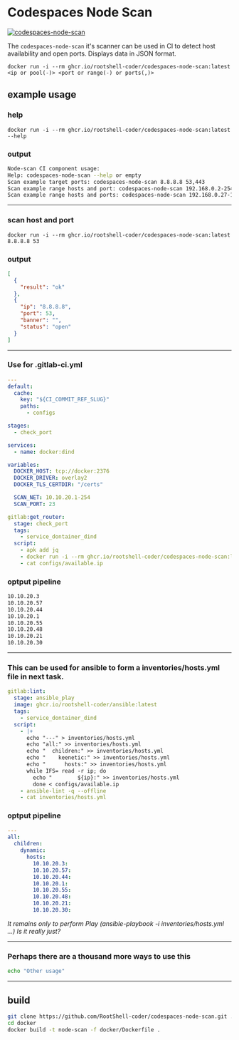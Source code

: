 # Codespaces Node Scan

[![codespaces-node-scan](https://github.com/RootShell-coder/codespaces-node-scan/actions/workflows/docker-image.yml/badge.svg)](https://github.com/RootShell-coder/codespaces-node-scan/actions/workflows/docker-image.yml)

The `codespaces-node-scan` it's scanner can be used in CI to detect host availability and open ports. Displays data in JSON format.

`docker run -i --rm ghcr.io/rootshell-coder/codespaces-node-scan:latest <ip or pool(-)> <port or range(-) or ports(,)>`

## example usage

### help

`docker run -i --rm ghcr.io/rootshell-coder/codespaces-node-scan:latest --help`

### output

```bash
Node-scan CI component usage:
Help: codespaces-node-scan --help or empty
Scan example target ports: codespaces-node-scan 8.8.8.8 53,443
Scan example range hosts and port: codespaces-node-scan 192.168.0.2-254 80
Scan example range hosts and ports: codespaces-node-scan 192.168.0.27-192.168.0.254 22-443
```

---

### scan host and port

`docker run -i --rm ghcr.io/rootshell-coder/codespaces-node-scan:latest 8.8.8.8 53`

### output

```json
[
  {
    "result": "ok"
  },
  {
    "ip": "8.8.8.8",
    "port": 53,
    "banner": "",
    "status": "open"
  }
]
```

---

### Use for .gitlab-ci.yml

```yml
---
default:
  cache:
    key: "${CI_COMMIT_REF_SLUG}"
    paths:
      - configs

stages:
  - check_port

services:
  - name: docker:dind

variables:
  DOCKER_HOST: tcp://docker:2376
  DOCKER_DRIVER: overlay2
  DOCKER_TLS_CERTDIR: "/certs"

  SCAN_NET: 10.10.20.1-254
  SCAN_PORT: 23

gitlab:get_router:
  stage: check_port
  tags:
    - service_dontainer_dind
  script:
    - apk add jq
    - docker run -i --rm ghcr.io/rootshell-coder/codespaces-node-scan:latest ${SCAN_NET} ${SCAN_PORT} | jq -r '.[] | select(.ip) | .ip' > configs/available.ip
    - cat configs/available.ip
```

### optput pipeline

```bash
10.10.20.3
10.10.20.57
10.10.20.44
10.10.20.1
10.10.20.55
10.10.20.48
10.10.20.21
10.10.20.30
```

---

### This can be used for ansible to form a inventories/hosts.yml file in next task.

```yml
gitlab:lint:
  stage: ansible_play
  image: ghcr.io/rootshell-coder/ansible:latest
  tags:
    - service_dontainer_dind
  script:
    - |+
      echo "---" > inventories/hosts.yml
      echo "all:" >> inventories/hosts.yml
      echo "  children:" >> inventories/hosts.yml
      echo "    keenetic:" >> inventories/hosts.yml
      echo "      hosts:" >> inventories/hosts.yml
      while IFS= read -r ip; do
        echo "        ${ip}:" >> inventories/hosts.yml
        done < configs/available.ip
    - ansible-lint -q --offline
    - cat inventories/hosts.yml
```

### optput pipeline

```yaml
---
all:
  children:
    dynamic:
      hosts:
        10.10.20.3:
        10.10.20.57:
        10.10.20.44:
        10.10.20.1:
        10.10.20.55:
        10.10.20.48:
        10.10.20.21:
        10.10.20.30:
```

_It remains only to perform Play (ansible-playbook -i inventories/hosts.yml ...) Is it really just?_

---

### Perhaps there are a thousand more ways to use this

```bash
echo "Other usage"
```

---

## build

```bash
git clone https://github.com/RootShell-coder/codespaces-node-scan.git .
cd docker
docker build -t node-scan -f docker/Dockerfile .
```
